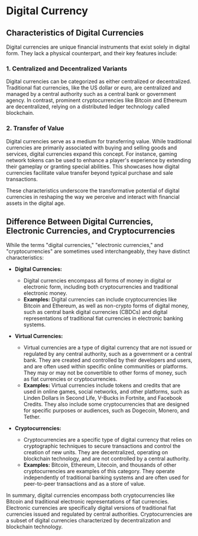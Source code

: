 # Digital Currency

## Characteristics of Digital Currencies

Digital currencies are unique financial instruments that exist solely in digital form. They lack a physical counterpart, and their key features include:

### 1. Centralized and Decentralized Variants

Digital currencies can be categorized as either centralized or decentralized. Traditional fiat currencies, like the US dollar or euro, are centralized and managed by a central authority such as a central bank or government agency. In contrast, prominent cryptocurrencies like Bitcoin and Ethereum are decentralized, relying on a distributed ledger technology called blockchain.

### 2. Transfer of Value

Digital currencies serve as a medium for transferring value. While traditional currencies are primarily associated with buying and selling goods and services, digital currencies expand this concept. For instance, gaming network tokens can be used to enhance a player's experience by extending their gameplay or granting special abilities. This showcases how digital currencies facilitate value transfer beyond typical purchase and sale transactions.

These characteristics underscore the transformative potential of digital currencies in reshaping the way we perceive and interact with financial assets in the digital age.

## Difference Between Digital Currencies, Electronic Currencies, and Cryptocurrencies

While the terms "digital currencies," "electronic currencies," and "cryptocurrencies" are sometimes used interchangeably, they have distinct characteristics:

- **Digital Currencies:**
     * Digital currencies encompass all forms of money in digital or electronic form, including both cryptocurrencies and traditional electronic money.
     * **Examples:** Digital currencies can include cryptocurrencies like Bitcoin and Ethereum, as well as non-crypto forms of digital money, such as central bank digital currencies (CBDCs) and digital representations of traditional fiat currencies in electronic banking systems.

- **Virtual Currencies:**
    * Virtual currencies are a type of digital currency that are not issued or regulated by any central authority, such as a government or a central bank. They are created and controlled by their developers and users, and are often used within specific online communities or platforms. They may or may not be convertible to other forms of money, such as fiat currencies or cryptocurrencies.
    * **Examples:** Virtual currencies include tokens and credits that are used in online games, social networks, and other platforms, such as Linden Dollars in Second Life, V-Bucks in Fortnite, and Facebook Credits. They also include some cryptocurrencies that are designed for specific purposes or audiences, such as Dogecoin, Monero, and Tether.


- **Cryptocurrencies:**
    * Cryptocurrencies are a specific type of digital currency that relies on cryptographic techniques to secure transactions and control the creation of new units. They are decentralized, operating on blockchain technology, and are not controlled by a central authority.
    * **Examples:** Bitcoin, Ethereum, Litecoin, and thousands of other cryptocurrencies are examples of this category. They operate independently of traditional banking systems and are often used for peer-to-peer transactions and as a store of value.

In summary, digital currencies encompass both cryptocurrencies like Bitcoin and traditional electronic representations of fiat currencies. Electronic currencies are specifically digital versions of traditional fiat currencies issued and regulated by central authorities. Cryptocurrencies are a subset of digital currencies characterized by decentralization and blockchain technology.